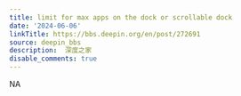 ```yaml
---
title: limit for max apps on the dock or scrollable dock
date: '2024-06-06'
linkTitle: https://bbs.deepin.org/en/post/272691
source: deepin_bbs
description:  深度之家 
disable_comments: true
---
```

NA
